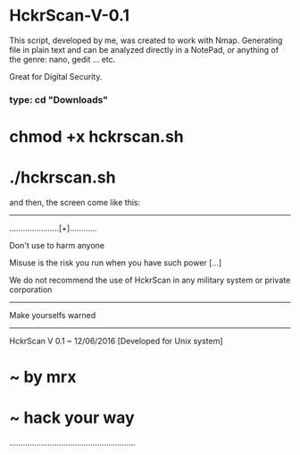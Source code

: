 # HckrScan-V-0.1
 
 This script, developed by me, was created to work with Nmap. Generating file in plain text and can be analyzed directly in a NotePad, or anything of the genre: nano, gedit ... etc. 
 
 Great for Digital Security.



### type: cd "Downloads"
# chmod +x hckrscan.sh
# ./hckrscan.sh 

and then, the screen come like this:

----------------------------------------------------------------------------------------------------------------------------
 ......................[+]............ 

  Don't use to harm anyone 

 Misuse is the risk you run when you have such power [...] 

 We do not recommend the use of HckrScan in any military system or private corporation 

-----------------------------------------------------------------------------------------------------------------------------
 Make yourselfs warned 

------------------------------------------------------------------------------------------------------------------------------
 HckrScan V 0.1 ~ 12/06/2016 [Developed for Unix system]

# ~ by mrx

# ~ hack your way 
........................................................
